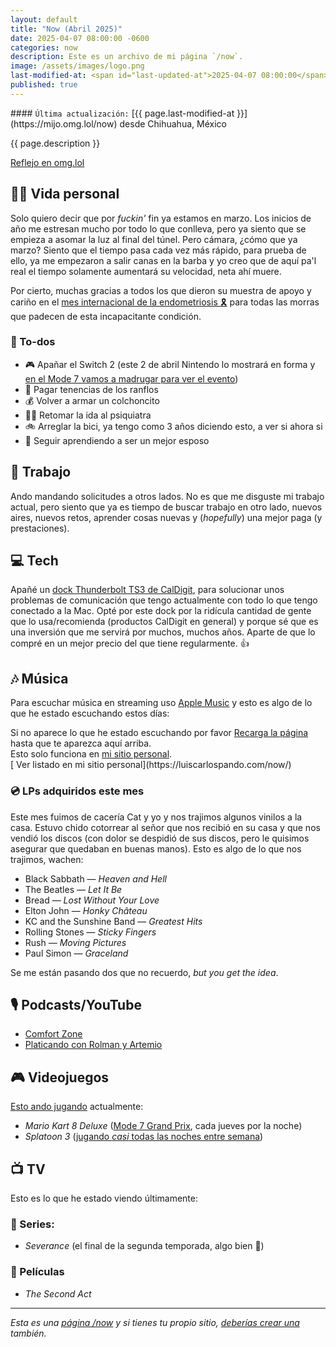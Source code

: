 ```yaml
---
layout: default
title: "Now (Abril 2025)"
date: 2025-04-07 08:00:00 -0600
categories: now
description: Este es un archivo de mi página `/now`.
image: /assets/images/logo.png
last-modified-at: <span id="last-updated-at">2025-04-07 08:00:00</span>
published: true
---
```


<div class="card last-updated my-3 text-center">
<div class="card-body rounded">
#### <code>Última actualización:</code> [{{ page.last-modified-at }}](https://mijo.omg.lol/now) desde Chihuahua, México
</div>
</div>

<p class="text-center">{{ page.description }}</p>

<p class="text-center">
<a class="btn btn-primary btn-sm" href="https://mijo.omg.lol/now">
<i class="fa-solid fa-heart"></i> Reflejo en omg.lol
</a>
</p>

## 👦🏻 Vida personal
Solo quiero decir que por *fuckin'* fin ya estamos en marzo. Los inicios de año me estresan mucho por todo lo que conlleva, pero ya siento que se empieza a asomar la luz al final del túnel. Pero cámara, ¿cómo que ya marzo? Siento que el tiempo pasa cada vez más rápido, para prueba de ello, ya me empezaron a salir canas en la barba y yo creo que de aquí pa'l real el tiempo solamente aumentará su velocidad, neta ahí muere.

Por cierto, muchas gracias a todos los que dieron su muestra de apoyo y cariño en el [mes internacional de la endometriosis 🎗️](https://mijo.status.lol/67d48cde6c758) para todas las morras que padecen de esta incapacitante condición.

### 📝 To-dos
- 🎮 Apañar el Switch 2 (este 2 de abril Nintendo lo mostrará en forma y [en el Mode 7 vamos a madrugar para ver el evento](https://discord.gg/QUt436h2?event=1349919050427269142))
- 💸 Pagar tenencias de los ranflos
- 💰 Volver a armar un colchoncito
- 🧑‍⚕️ Retomar la ida al psiquiatra
- 🚲 Arreglar la bici, ya tengo como 3 años diciendo esto, a ver si ahora si
- 💐 Seguir aprendiendo a ser un mejor esposo

## 💼 Trabajo
Ando mandando solicitudes a otros lados. No es que me disguste mi trabajo actual, pero siento que ya es tiempo de buscar trabajo en otro lado, nuevos aires, nuevos retos, aprender cosas nuevas y (*hopefully*) una mejor paga (y prestaciones).

## 💻 Tech
Apañé un [dock Thunderbolt TS3 de CalDigit](https://www.caldigit.com/ts3-plus/), para solucionar unos problemas de comunicación que tengo actualmente con todo lo que tengo conectado a la Mac. Opté por este dock por la ridícula cantidad de gente que lo usa/recomienda (productos CalDigit en general) y porque sé que es una inversión que me servirá por muchos, muchos años. Aparte de que lo compré en un mejor precio del que tiene regularmente. 👍

## 🎶 Música
Para escuchar música en streaming uso [Apple Music](https://music.apple.com/profile/luiscarlospando) y esto es algo de lo que he estado escuchando estos días:

<ul id="lastfm-top-artists"></ul>

<div class="card">
<div class="card-body rounded text-center">
Si no aparece lo que he estado escuchando por favor <a class="btn btn-primary btn-sm" href="javascript:void(0)" onclick="location.reload(); return false;"><i class="fa-solid fa-rotate-right"></i> Recarga la página</a> hasta que te aparezca aquí arriba.
<br>
<span class="d-none">Esto solo funciona en <a href="https://luiscarlospando.com/now/">mi sitio personal</a>.</span>
</div>
</div>

<span class="omg-lol-now-page-element">
[<i class="fa-solid fa-up-right-from-square"></i> Ver listado en mi sitio personal](https://luiscarlospando.com/now/)
</span>

### 💿 LPs adquiridos este mes
Este mes fuimos de cacería Cat y yo y nos trajimos algunos vinilos a la casa. Estuvo chido cotorrear al señor que nos recibió en su casa y que nos vendió los discos (con dolor se despidió de sus discos, pero le quisimos asegurar que quedaban en buenas manos). Esto es algo de lo que nos trajimos, wachen:
- Black Sabbath ― *Heaven and Hell*
- The Beatles ― *Let It Be*
- Bread ― *Lost Without Your Love*
- Elton John ― *Honky Château*
- KC and the Sunshine Band ― *Greatest Hits*
- Rolling Stones ― *Sticky Fingers*
- Rush ― *Moving Pictures*
- Paul Simon ― *Graceland*

Se me están pasando dos que no recuerdo, *but you get the idea*.

## 🎙 Podcasts/YouTube
- [Comfort Zone](https://www.youtube.com/watch?v=3a3PPMFP-co)
- [Platicando con Rolman y Artemio](https://www.youtube.com/playlist?list=PLBG1h7BR7fLaUyhwNWJCxdy6bSU6k79t2)

## 🎮 Videojuegos
[Esto ando jugando](https://luiscarlospando.com/games) actualmente:

- *Mario Kart 8 Deluxe* ([Mode 7 Grand Prix](https://luiscarlospando.com/games/mario-kart/), cada jueves por la noche)
- *Splatoon 3* ([jugando *casi* todas las noches entre semana](https://luiscarlospando.com/games/splatoon/))

## 📺 TV
Esto es lo que he estado viendo últimamente:

### 🎥 Series:
- *Severance* (el final de la segunda temporada, algo bien 🤌)

### 🍿 Películas
- *The Second Act*

---

*Esta es una [página /now](https://nownownow.com/about) y si tienes tu propio sitio, [deberías crear una](https://nownownow.com/about) también.*
